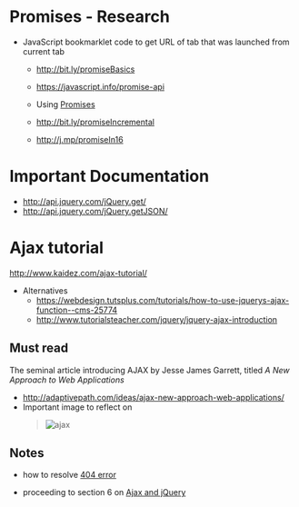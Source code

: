 # Promises - Research

- JavaScript bookmarklet code to get URL of tab that was launched from current tab
   - http://bit.ly/promiseBasics
   - https://javascript.info/promise-api 
   - Using [Promises](http://j.mp/promiseJS)
   
   - http://bit.ly/promiseIncremental
   - http://j.mp/promiseIn16

# Important Documentation 
 
 - http://api.jquery.com/jQuery.get/ 
 - http://api.jquery.com/jQuery.getJSON/

 
# Ajax tutorial 

http://www.kaidez.com/ajax-tutorial/
  - Alternatives
    - https://webdesign.tutsplus.com/tutorials/how-to-use-jquerys-ajax-function--cms-25774
    - http://www.tutorialsteacher.com/jquery/jquery-ajax-introduction
    

## Must read 
The seminal article introducing AJAX by Jesse James Garrett, titled <em>A New Approach to Web Applications</em>
- http://adaptivepath.com/ideas/ajax-new-approach-web-applications/
- Important image to reflect on
  > ![ajax](https://cdn.glitch.com/cc6878c5-1209-4e01-828e-89b7cc0f1016%2Fajax-fig1_small.png?1537123471825)


## Notes

- how to resolve 
  [404 error](https://www.lifewire.com/404-not-found-error-explained-2622936)
  
- proceeding to section 6 on [Ajax and jQuery](http://www.kaidez.com/ajax-tutorial/#ajax-jquery)
  

